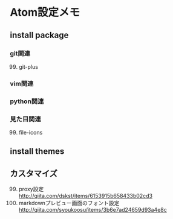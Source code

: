 # Atom設定メモ

## install package
### git関連
99. git-plus

### vim関連

### python関連

### 見た目関連
99. file-icons

## install themes

## カスタマイズ
99. proxy設定  
http://qiita.com/dskst/items/6153915b658433b02cd3
99. markdownプレビュー画面のフォント設定  
http://qiita.com/syoukoosu/items/3b6e7ad24659d93a4e8c
